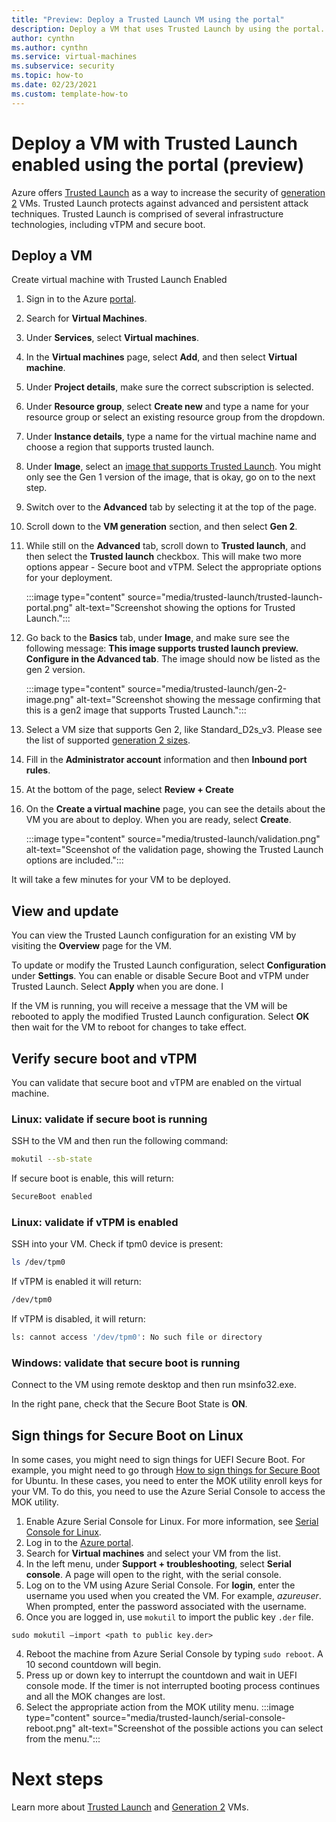 ```yaml
---
title: "Preview: Deploy a Trusted Launch VM using the portal"
description: Deploy a VM that uses Trusted Launch by using the portal. 
author: cynthn
ms.author: cynthn
ms.service: virtual-machines
ms.subservice: security
ms.topic: how-to 
ms.date: 02/23/2021
ms.custom: template-how-to 
---
```


# Deploy a VM with Trusted Launch enabled using the portal (preview)

Azure offers [Trusted Launch](trusted-launch.md) as a way to increase the security of [generation 2](generation-2.md) VMs. Trusted Launch protects against advanced and persistent attack techniques. Trusted Launch is comprised of several infrastructure technologies, including vTPM and secure boot.

## Deploy a VM
Create virtual machine with Trusted Launch Enabled
1. Sign in to the Azure [portal](https://portal.azure.com).
1. Search for **Virtual Machines**.
2. Under **Services**, select **Virtual machines**.
3. In the **Virtual machines** page, select **Add**, and then select **Virtual machine**.
4. Under **Project details**, make sure the correct subscription is selected.
5. Under **Resource group**, select **Create new** and type a name for your resource group or select an existing resource group from the dropdown.
5. Under **Instance details**, type a name for the virtual machine name and choose a region that supports trusted launch.
1. Under **Image**, select an [image that supports Trusted Launch](trusted-launch.md#public-preview-limitations). You might only see the Gen 1 version of the image, that is okay, go on to the next step.
1. Switch over to the **Advanced** tab by selecting it at the top of the page.
1. Scroll down to the **VM generation** section, and then select **Gen 2**.
1. While still on the **Advanced** tab, scroll down to **Trusted launch**, and then select the **Trusted launch** checkbox. This will make two more options appear - Secure boot and vTPM. Select the appropriate options for your deployment.

    :::image type="content" source="media/trusted-launch/trusted-launch-portal.png" alt-text="Screenshot showing the options for Trusted Launch.":::

1. Go back to the **Basics** tab, under **Image**, and make sure see the following message: **This image supports trusted launch preview. Configure in the Advanced tab**. The image should now be listed as the gen 2 version.

    :::image type="content" source="media/trusted-launch/gen-2-image.png" alt-text="Screenshot showing the message confirming that this is a gen2 image that supports Trusted Launch.":::

7.	Select a VM size that supports Gen 2, like Standard_D2s_v3. Please see the list of supported [generation 2 sizes](generation-2.md#generation-2-vm-sizes).
8.	Fill in the **Administrator account** information and then **Inbound port rules**.
10.	At the bottom of the page, select **Review + Create**
11.	On the **Create a virtual machine** page, you can see the details about the VM you are about to deploy. When you are ready, select **Create**.

    :::image type="content" source="media/trusted-launch/validation.png" alt-text="Sceenshot of the validation page, showing the Trusted Launch options are included.":::


It will take a few minutes for your VM to be deployed. 

## View and update

You can view the Trusted Launch configuration for an existing VM by visiting the **Overview** page for the VM.

To update or modify the Trusted Launch configuration, select **Configuration** under **Settings**. You can enable or disable Secure Boot and vTPM under Trusted Launch. Select **Apply** when you are done. I

If the VM is running, you will receive a message  that the VM will be rebooted to apply the modified Trusted Launch configuration. Select **OK** then wait for the VM to reboot for changes to take effect.


## Verify secure boot and vTPM

You can validate that secure boot and vTPM are enabled on the virtual machine.
	
### Linux: validate if secure boot is running

SSH to the VM and then run the following command: 

```bash
mokutil --sb-state
```

If secure boot is enable, this will return:
 
```bash
SecureBoot enabled 
```

### Linux: validate if vTPM is enabled

SSH into your VM. Check if tpm0 device is present: 

```bash
ls /dev/tpm0
```

If vTPM is enabled it will return:

```bash
/dev/tpm0
```

If vTPM is disabled, it will return:

```bash
ls: cannot access '/dev/tpm0': No such file or directory
```


### Windows: validate that secure boot is running 

Connect to the VM using remote desktop and then run msinfo32.exe.

In the right pane, check that the Secure Boot State is **ON**.
 
## Sign things for Secure Boot on Linux

In some cases, you might need to sign things for UEFI Secure Boot.  For example, you might need to go through [How to sign things for Secure Boot](https://ubuntu.com/blog/how-to-sign-things-for-secure-boot) for Ubuntu. In these cases, you need to enter the MOK utility enroll keys for your VM. To do this, you need to use the Azure Serial Console to access the MOK utility.

1.	Enable Azure Serial Console for Linux. For more information, see [Serial Console for Linux](serial-console-linux.md).
2. Log in to the [Azure portal](https://portal.azure.com).
1. Search for **Virtual machines** and select your VM from the list.
1. In the left menu, under **Support + troubleshooting**, select **Serial console**. A page will open to the right, with the serial console.
2.	Log on to the VM using Azure Serial Console. For **login**, enter the username you used when you created the VM. For example, *azureuser*. When prompted, enter the password associated with the username.
3.	Once you are logged in, use `mokutil` to import the public key `.der` file.

```console
sudo mokutil –import <path to public key.der> 
```
4.	Reboot the machine from Azure Serial Console by typing `sudo reboot`. A 10 second countdown will begin.
6.	Press up or down key to interrupt the countdown and wait in UEFI console mode. If the timer is not interrupted booting process continues and all the MOK changes are lost.
7.	Select the appropriate action from the MOK utility menu.
:::image type="content" source="media/trusted-launch/serial-console-reboot.png" alt-text="Screenshot of the possible actions you can select from the menu.":::


# Next steps

Learn more about [Trusted Launch](trusted-launch.md) and [Generation 2](generation-2.md) VMs.
